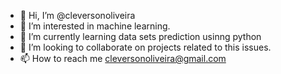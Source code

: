 - 👋 Hi, I’m @cleversonoliveira
- 👀 I’m interested in machine learning.
- 🌱 I’m currently learning data sets prediction usinng python
- 💞️ I’m looking to collaborate on projects related to this issues.
- 📫 How to reach me cleversonoliveira@gmail.com

<!---
cleversonoliveira/cleversonoliveira is a ✨ special ✨ repository because its `README.md` (this file) appears on your GitHub profile.
You can click the Preview link to take a look at your changes.
--->
